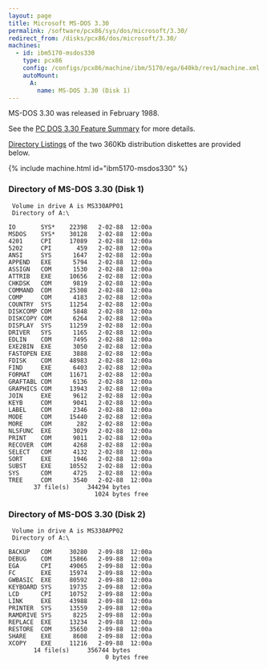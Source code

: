 ```yaml
---
layout: page
title: Microsoft MS-DOS 3.30
permalink: /software/pcx86/sys/dos/microsoft/3.30/
redirect_from: /disks/pcx86/dos/microsoft/3.30/
machines:
  - id: ibm5170-msdos330
    type: pcx86
    config: /configs/pcx86/machine/ibm/5170/ega/640kb/rev1/machine.xml
    autoMount:
      A:
        name: MS-DOS 3.30 (Disk 1)
---
```


MS-DOS 3.30 was released in February 1988.

See the [PC DOS 3.30 Feature Summary](/software/pcx86/sys/dos/ibm/3.30/#feature-summary) for more details.

[Directory Listings](#directory-of-ms-dos-330-disk-1) of the two 360Kb distribution diskettes are provided below.

{% include machine.html id="ibm5170-msdos330" %}

### Directory of MS-DOS 3.30 (Disk 1)

     Volume in drive A is MS330APP01
     Directory of A:\

    IO       SYS*    22398   2-02-88  12:00a
    MSDOS    SYS*    30128   2-02-88  12:00a
    4201     CPI     17089   2-02-88  12:00a
    5202     CPI       459   2-02-88  12:00a
    ANSI     SYS      1647   2-02-88  12:00a
    APPEND   EXE      5794   2-02-88  12:00a
    ASSIGN   COM      1530   2-02-88  12:00a
    ATTRIB   EXE     10656   2-02-88  12:00a
    CHKDSK   COM      9819   2-02-88  12:00a
    COMMAND  COM     25308   2-02-88  12:00a
    COMP     COM      4183   2-02-88  12:00a
    COUNTRY  SYS     11254   2-02-88  12:00a
    DISKCOMP COM      5848   2-02-88  12:00a
    DISKCOPY COM      6264   2-02-88  12:00a
    DISPLAY  SYS     11259   2-02-88  12:00a
    DRIVER   SYS      1165   2-02-88  12:00a
    EDLIN    COM      7495   2-02-88  12:00a
    EXE2BIN  EXE      3050   2-02-88  12:00a
    FASTOPEN EXE      3888   2-02-88  12:00a
    FDISK    COM     48983   2-02-88  12:00a
    FIND     EXE      6403   2-02-88  12:00a
    FORMAT   COM     11671   2-02-88  12:00a
    GRAFTABL COM      6136   2-02-88  12:00a
    GRAPHICS COM     13943   2-02-88  12:00a
    JOIN     EXE      9612   2-02-88  12:00a
    KEYB     COM      9041   2-02-88  12:00a
    LABEL    COM      2346   2-02-88  12:00a
    MODE     COM     15440   2-02-88  12:00a
    MORE     COM       282   2-02-88  12:00a
    NLSFUNC  EXE      3029   2-02-88  12:00a
    PRINT    COM      9011   2-02-88  12:00a
    RECOVER  COM      4268   2-02-88  12:00a
    SELECT   COM      4132   2-02-88  12:00a
    SORT     EXE      1946   2-02-88  12:00a
    SUBST    EXE     10552   2-02-88  12:00a
    SYS      COM      4725   2-02-88  12:00a
    TREE     COM      3540   2-02-88  12:00a
           37 file(s)     344294 bytes
                            1024 bytes free

### Directory of MS-DOS 3.30 (Disk 2)

     Volume in drive A is MS330APP02
     Directory of A:\

    BACKUP   COM     30280   2-09-88  12:00a
    DEBUG    COM     15866   2-09-88  12:00a
    EGA      CPI     49065   2-09-88  12:00a
    FC       EXE     15974   2-09-88  12:00a
    GWBASIC  EXE     80592   2-09-88  12:00a
    KEYBOARD SYS     19735   2-09-88  12:00a
    LCD      CPI     10752   2-09-88  12:00a
    LINK     EXE     43988   2-09-88  12:00a
    PRINTER  SYS     13559   2-09-88  12:00a
    RAMDRIVE SYS      8225   2-09-88  12:00a
    REPLACE  EXE     13234   2-09-88  12:00a
    RESTORE  COM     35650   2-09-88  12:00a
    SHARE    EXE      8608   2-09-88  12:00a
    XCOPY    EXE     11216   2-09-88  12:00a
           14 file(s)     356744 bytes
                               0 bytes free

